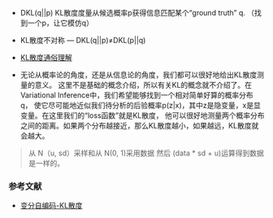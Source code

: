 *  DKL(q||p)  KL散度度量从候选概率p获得信息匹配某个“ground truth” q. （找到一个p，让它模仿q）
* KL散度不对称 — DKL(q||p)≠DKL(p||q)

* [KL散度通俗理解](https://www.jianshu.com/p/43318a3dc715)


* 无论从概率论的角度，还是从信息论的角度，我们都可以很好地给出KL散度测量的意义。
这里不是基础的概念介绍，所以有关KL的概念就不介绍了。在Variational Inference中，我们希望能够找到一个相对简单好算的概率分布q，
使它尽可能地近似我们待分析的后验概率p(z|x)，其中z是隐变量，x是显变量。在这里我们的“loss函数”就是KL散度，
他可以很好地测量两个概率分布之间的距离。如果两个分布越接近，那么KL散度越小，如果越远，KL散度就会越大。

> 从 N（u, sd）采样和从 N(0, 1)采用数据 然后 (data * sd + u)运算得到数据是一样的。

### 参考文献
* [变分自编码-KL散度](https://zhuanlan.zhihu.com/p/22464760)